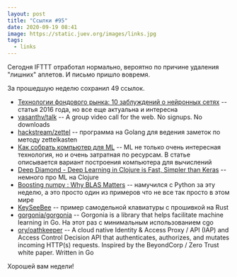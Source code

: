 ```yaml
---
layout: post
title: "Ссылки #95"
date: 2020-09-19 08:41
image: https://static.juev.org/images/links.jpg
tags:
  - links
---
```

Сегодня IFTTT отработал нормально, вероятно по причине удаления "лишних" аплетов. И письмо пришло вовремя.

За прошедшую неделю сохранил 49 ссылок.

* [Технологии фондового рынка: 10 заблуждений о нейронных сетях](https://habr.com/ru/company/iticapital/blog/302120/) -- статья 2016 года, но все еще актуальна и интересна
* [vasanthv/talk](https://github.com/vasanthv/talk) -- A group video call for the web. No signups. No downloads
* [hackstream/zettel](https://github.com/hackstream/zettel) -- программа на Golang для ведения заметок по методу zettelkasten
* [Как собрать компьютер для ML](https://habr.com/ru/company/jetinfosystems/blog/480482/) -- ML не только очень интересная технология, но и очень затратная по ресурсам. В статье описывается вариант построения компьютера для вычислений
* [Deep Diamond - Deep Learning in Clojure is Fast, Simpler than Keras](https://dragan.rocks/articles/20/Deep-Diamond-Deep-Learning-in-Clojure-is-Fast-and-Simpler-than-Keras) -- немного про ML на Clojure
* [Boosting numpy : Why BLAS Matters](https://markus-beuckelmann.de/blog/boosting-numpy-blas.html) -- намучился с Python за эту неделю, а это просто один из примеров что не все так просто в этом мире
* [KeySeeBee](https://github.com/TeXitoi/keyseebee) -- пример самодельной клавиатуры с прошивкой на Rust
* [gorgonia/gorgonia](https://github.com/gorgonia/gorgonia) -- Gorgonia is a library that helps facilitate machine learning in Go. На этот раз с минимальным использованием cgo
* [ory/oathkeeper](https://github.com/ory/oathkeeper) -- A cloud native Identity & Access Proxy / API (IAP) and Access Control Decision API that authenticates, authorizes, and mutates incoming HTTP(s) requests. Inspired by the BeyondCorp / Zero Trust white paper. Written in Go

Хорошей вам недели!